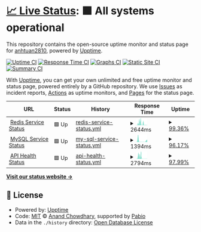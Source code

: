 # [📈 Live Status](https://anhtuan2810.github.io/quote-snap-status): <!--live status--> **🟩 All systems operational**

This repository contains the open-source uptime monitor and status page for [anhtuan2810](https://anhtuan2810.github.io/quote-snap-status), powered by [Upptime](https://github.com/upptime/upptime).

[![Uptime CI](https://github.com/anhtuan2810/quote-snap-status/workflows/Uptime%20CI/badge.svg)](https://github.com/anhtuan2810/quote-snap-status/actions?query=workflow%3A%22Uptime+CI%22)
[![Response Time CI](https://github.com/anhtuan2810/quote-snap-status/workflows/Response%20Time%20CI/badge.svg)](https://github.com/anhtuan2810/quote-snap-status/actions?query=workflow%3A%22Response+Time+CI%22)
[![Graphs CI](https://github.com/anhtuan2810/quote-snap-status/workflows/Graphs%20CI/badge.svg)](https://github.com/anhtuan2810/quote-snap-status/actions?query=workflow%3A%22Graphs+CI%22)
[![Static Site CI](https://github.com/anhtuan2810/quote-snap-status/workflows/Static%20Site%20CI/badge.svg)](https://github.com/anhtuan2810/quote-snap-status/actions?query=workflow%3A%22Static+Site+CI%22)
[![Summary CI](https://github.com/anhtuan2810/quote-snap-status/workflows/Summary%20CI/badge.svg)](https://github.com/anhtuan2810/quote-snap-status/actions?query=workflow%3A%22Summary+CI%22)

With [Upptime](https://upptime.js.org), you can get your own unlimited and free uptime monitor and status page, powered entirely by a GitHub repository. We use [Issues](https://github.com/anhtuan2810/quote-snap-status/issues) as incident reports, [Actions](https://github.com/anhtuan2810/quote-snap-status/actions) as uptime monitors, and [Pages](https://anhtuan2810.github.io/quote-snap-status) for the status page.

<!--start: status pages-->
<!-- This summary is generated by Upptime (https://github.com/upptime/upptime) -->
<!-- Do not edit this manually, your changes will be overwritten -->
<!-- prettier-ignore -->
| URL | Status | History | Response Time | Uptime |
| --- | ------ | ------- | ------------- | ------ |
| <img alt="" src="https://icons.duckduckgo.com/ip3/api.omegatheme.com.ico" height="13"> [Redis Service Status](https://api.omegatheme.com/quote-snap/backend/server.php/api/status/redis) | 🟩 Up | [redis-service-status.yml](https://github.com/anhtuan2810/quote-snap-status/commits/HEAD/history/redis-service-status.yml) | <details><summary><img alt="Response time graph" src="./graphs/redis-service-status/response-time-week.png" height="20"> 2644ms</summary><br><a href="https://anhtuan2810.github.io/quote-snap-status/history/redis-service-status"><img alt="Response time 979" src="https://img.shields.io/endpoint?url=https%3A%2F%2Fraw.githubusercontent.com%2Fanhtuan2810%2Fquote-snap-status%2FHEAD%2Fapi%2Fredis-service-status%2Fresponse-time.json"></a><br><a href="https://anhtuan2810.github.io/quote-snap-status/history/redis-service-status"><img alt="24-hour response time 250" src="https://img.shields.io/endpoint?url=https%3A%2F%2Fraw.githubusercontent.com%2Fanhtuan2810%2Fquote-snap-status%2FHEAD%2Fapi%2Fredis-service-status%2Fresponse-time-day.json"></a><br><a href="https://anhtuan2810.github.io/quote-snap-status/history/redis-service-status"><img alt="7-day response time 2644" src="https://img.shields.io/endpoint?url=https%3A%2F%2Fraw.githubusercontent.com%2Fanhtuan2810%2Fquote-snap-status%2FHEAD%2Fapi%2Fredis-service-status%2Fresponse-time-week.json"></a><br><a href="https://anhtuan2810.github.io/quote-snap-status/history/redis-service-status"><img alt="30-day response time 979" src="https://img.shields.io/endpoint?url=https%3A%2F%2Fraw.githubusercontent.com%2Fanhtuan2810%2Fquote-snap-status%2FHEAD%2Fapi%2Fredis-service-status%2Fresponse-time-month.json"></a><br><a href="https://anhtuan2810.github.io/quote-snap-status/history/redis-service-status"><img alt="1-year response time 979" src="https://img.shields.io/endpoint?url=https%3A%2F%2Fraw.githubusercontent.com%2Fanhtuan2810%2Fquote-snap-status%2FHEAD%2Fapi%2Fredis-service-status%2Fresponse-time-year.json"></a></details> | <details><summary><a href="https://anhtuan2810.github.io/quote-snap-status/history/redis-service-status">99.36%</a></summary><a href="https://anhtuan2810.github.io/quote-snap-status/history/redis-service-status"><img alt="All-time uptime 98.74%" src="https://img.shields.io/endpoint?url=https%3A%2F%2Fraw.githubusercontent.com%2Fanhtuan2810%2Fquote-snap-status%2FHEAD%2Fapi%2Fredis-service-status%2Fuptime.json"></a><br><a href="https://anhtuan2810.github.io/quote-snap-status/history/redis-service-status"><img alt="24-hour uptime 100.00%" src="https://img.shields.io/endpoint?url=https%3A%2F%2Fraw.githubusercontent.com%2Fanhtuan2810%2Fquote-snap-status%2FHEAD%2Fapi%2Fredis-service-status%2Fuptime-day.json"></a><br><a href="https://anhtuan2810.github.io/quote-snap-status/history/redis-service-status"><img alt="7-day uptime 99.36%" src="https://img.shields.io/endpoint?url=https%3A%2F%2Fraw.githubusercontent.com%2Fanhtuan2810%2Fquote-snap-status%2FHEAD%2Fapi%2Fredis-service-status%2Fuptime-week.json"></a><br><a href="https://anhtuan2810.github.io/quote-snap-status/history/redis-service-status"><img alt="30-day uptime 98.74%" src="https://img.shields.io/endpoint?url=https%3A%2F%2Fraw.githubusercontent.com%2Fanhtuan2810%2Fquote-snap-status%2FHEAD%2Fapi%2Fredis-service-status%2Fuptime-month.json"></a><br><a href="https://anhtuan2810.github.io/quote-snap-status/history/redis-service-status"><img alt="1-year uptime 98.74%" src="https://img.shields.io/endpoint?url=https%3A%2F%2Fraw.githubusercontent.com%2Fanhtuan2810%2Fquote-snap-status%2FHEAD%2Fapi%2Fredis-service-status%2Fuptime-year.json"></a></details>
| <img alt="" src="https://icons.duckduckgo.com/ip3/api.omegatheme.com.ico" height="13"> [MySQL Service Status](https://api.omegatheme.com/quote-snap/backend/server.php/api/status/mysql) | 🟩 Up | [my-sql-service-status.yml](https://github.com/anhtuan2810/quote-snap-status/commits/HEAD/history/my-sql-service-status.yml) | <details><summary><img alt="Response time graph" src="./graphs/my-sql-service-status/response-time-week.png" height="20"> 1394ms</summary><br><a href="https://anhtuan2810.github.io/quote-snap-status/history/my-sql-service-status"><img alt="Response time 837" src="https://img.shields.io/endpoint?url=https%3A%2F%2Fraw.githubusercontent.com%2Fanhtuan2810%2Fquote-snap-status%2FHEAD%2Fapi%2Fmy-sql-service-status%2Fresponse-time.json"></a><br><a href="https://anhtuan2810.github.io/quote-snap-status/history/my-sql-service-status"><img alt="24-hour response time 2604" src="https://img.shields.io/endpoint?url=https%3A%2F%2Fraw.githubusercontent.com%2Fanhtuan2810%2Fquote-snap-status%2FHEAD%2Fapi%2Fmy-sql-service-status%2Fresponse-time-day.json"></a><br><a href="https://anhtuan2810.github.io/quote-snap-status/history/my-sql-service-status"><img alt="7-day response time 1394" src="https://img.shields.io/endpoint?url=https%3A%2F%2Fraw.githubusercontent.com%2Fanhtuan2810%2Fquote-snap-status%2FHEAD%2Fapi%2Fmy-sql-service-status%2Fresponse-time-week.json"></a><br><a href="https://anhtuan2810.github.io/quote-snap-status/history/my-sql-service-status"><img alt="30-day response time 837" src="https://img.shields.io/endpoint?url=https%3A%2F%2Fraw.githubusercontent.com%2Fanhtuan2810%2Fquote-snap-status%2FHEAD%2Fapi%2Fmy-sql-service-status%2Fresponse-time-month.json"></a><br><a href="https://anhtuan2810.github.io/quote-snap-status/history/my-sql-service-status"><img alt="1-year response time 837" src="https://img.shields.io/endpoint?url=https%3A%2F%2Fraw.githubusercontent.com%2Fanhtuan2810%2Fquote-snap-status%2FHEAD%2Fapi%2Fmy-sql-service-status%2Fresponse-time-year.json"></a></details> | <details><summary><a href="https://anhtuan2810.github.io/quote-snap-status/history/my-sql-service-status">96.17%</a></summary><a href="https://anhtuan2810.github.io/quote-snap-status/history/my-sql-service-status"><img alt="All-time uptime 98.31%" src="https://img.shields.io/endpoint?url=https%3A%2F%2Fraw.githubusercontent.com%2Fanhtuan2810%2Fquote-snap-status%2FHEAD%2Fapi%2Fmy-sql-service-status%2Fuptime.json"></a><br><a href="https://anhtuan2810.github.io/quote-snap-status/history/my-sql-service-status"><img alt="24-hour uptime 92.11%" src="https://img.shields.io/endpoint?url=https%3A%2F%2Fraw.githubusercontent.com%2Fanhtuan2810%2Fquote-snap-status%2FHEAD%2Fapi%2Fmy-sql-service-status%2Fuptime-day.json"></a><br><a href="https://anhtuan2810.github.io/quote-snap-status/history/my-sql-service-status"><img alt="7-day uptime 96.17%" src="https://img.shields.io/endpoint?url=https%3A%2F%2Fraw.githubusercontent.com%2Fanhtuan2810%2Fquote-snap-status%2FHEAD%2Fapi%2Fmy-sql-service-status%2Fuptime-week.json"></a><br><a href="https://anhtuan2810.github.io/quote-snap-status/history/my-sql-service-status"><img alt="30-day uptime 98.31%" src="https://img.shields.io/endpoint?url=https%3A%2F%2Fraw.githubusercontent.com%2Fanhtuan2810%2Fquote-snap-status%2FHEAD%2Fapi%2Fmy-sql-service-status%2Fuptime-month.json"></a><br><a href="https://anhtuan2810.github.io/quote-snap-status/history/my-sql-service-status"><img alt="1-year uptime 98.31%" src="https://img.shields.io/endpoint?url=https%3A%2F%2Fraw.githubusercontent.com%2Fanhtuan2810%2Fquote-snap-status%2FHEAD%2Fapi%2Fmy-sql-service-status%2Fuptime-year.json"></a></details>
| <img alt="" src="https://icons.duckduckgo.com/ip3/api.omegatheme.com.ico" height="13"> [API Health Status](https://api.omegatheme.com/quote-snap/backend/server.php/api) | 🟩 Up | [api-health-status.yml](https://github.com/anhtuan2810/quote-snap-status/commits/HEAD/history/api-health-status.yml) | <details><summary><img alt="Response time graph" src="./graphs/api-health-status/response-time-week.png" height="20"> 2794ms</summary><br><a href="https://anhtuan2810.github.io/quote-snap-status/history/api-health-status"><img alt="Response time 1492" src="https://img.shields.io/endpoint?url=https%3A%2F%2Fraw.githubusercontent.com%2Fanhtuan2810%2Fquote-snap-status%2FHEAD%2Fapi%2Fapi-health-status%2Fresponse-time.json"></a><br><a href="https://anhtuan2810.github.io/quote-snap-status/history/api-health-status"><img alt="24-hour response time 52" src="https://img.shields.io/endpoint?url=https%3A%2F%2Fraw.githubusercontent.com%2Fanhtuan2810%2Fquote-snap-status%2FHEAD%2Fapi%2Fapi-health-status%2Fresponse-time-day.json"></a><br><a href="https://anhtuan2810.github.io/quote-snap-status/history/api-health-status"><img alt="7-day response time 2794" src="https://img.shields.io/endpoint?url=https%3A%2F%2Fraw.githubusercontent.com%2Fanhtuan2810%2Fquote-snap-status%2FHEAD%2Fapi%2Fapi-health-status%2Fresponse-time-week.json"></a><br><a href="https://anhtuan2810.github.io/quote-snap-status/history/api-health-status"><img alt="30-day response time 1492" src="https://img.shields.io/endpoint?url=https%3A%2F%2Fraw.githubusercontent.com%2Fanhtuan2810%2Fquote-snap-status%2FHEAD%2Fapi%2Fapi-health-status%2Fresponse-time-month.json"></a><br><a href="https://anhtuan2810.github.io/quote-snap-status/history/api-health-status"><img alt="1-year response time 1492" src="https://img.shields.io/endpoint?url=https%3A%2F%2Fraw.githubusercontent.com%2Fanhtuan2810%2Fquote-snap-status%2FHEAD%2Fapi%2Fapi-health-status%2Fresponse-time-year.json"></a></details> | <details><summary><a href="https://anhtuan2810.github.io/quote-snap-status/history/api-health-status">97.99%</a></summary><a href="https://anhtuan2810.github.io/quote-snap-status/history/api-health-status"><img alt="All-time uptime 99.16%" src="https://img.shields.io/endpoint?url=https%3A%2F%2Fraw.githubusercontent.com%2Fanhtuan2810%2Fquote-snap-status%2FHEAD%2Fapi%2Fapi-health-status%2Fuptime.json"></a><br><a href="https://anhtuan2810.github.io/quote-snap-status/history/api-health-status"><img alt="24-hour uptime 100.00%" src="https://img.shields.io/endpoint?url=https%3A%2F%2Fraw.githubusercontent.com%2Fanhtuan2810%2Fquote-snap-status%2FHEAD%2Fapi%2Fapi-health-status%2Fuptime-day.json"></a><br><a href="https://anhtuan2810.github.io/quote-snap-status/history/api-health-status"><img alt="7-day uptime 97.99%" src="https://img.shields.io/endpoint?url=https%3A%2F%2Fraw.githubusercontent.com%2Fanhtuan2810%2Fquote-snap-status%2FHEAD%2Fapi%2Fapi-health-status%2Fuptime-week.json"></a><br><a href="https://anhtuan2810.github.io/quote-snap-status/history/api-health-status"><img alt="30-day uptime 99.16%" src="https://img.shields.io/endpoint?url=https%3A%2F%2Fraw.githubusercontent.com%2Fanhtuan2810%2Fquote-snap-status%2FHEAD%2Fapi%2Fapi-health-status%2Fuptime-month.json"></a><br><a href="https://anhtuan2810.github.io/quote-snap-status/history/api-health-status"><img alt="1-year uptime 99.16%" src="https://img.shields.io/endpoint?url=https%3A%2F%2Fraw.githubusercontent.com%2Fanhtuan2810%2Fquote-snap-status%2FHEAD%2Fapi%2Fapi-health-status%2Fuptime-year.json"></a></details>

<!--end: status pages-->

[**Visit our status website →**](https://anhtuan2810.github.io/quote-snap-status)

## 📄 License

- Powered by: [Upptime](https://github.com/upptime/upptime)
- Code: [MIT](./LICENSE) © [Anand Chowdhary](https://anandchowdhary.com), supported by [Pabio](https://pabio.com)
- Data in the `./history` directory: [Open Database License](https://opendatacommons.org/licenses/odbl/1-0/)
